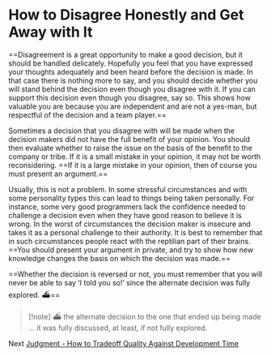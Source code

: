 # How to Disagree Honestly and Get Away with It
[//]: # (Version:1.0.0)
==Disagreement is a great opportunity to make a good decision, but it should be handled delicately. Hopefully you feel that you have expressed your thoughts adequately and been heard before the decision is made. In that case there is nothing more to say, and you should decide whether you will stand behind the decision even though you disagree with it. If you can support this decision even though you disagree, say so. This shows how valuable you are because you are independent and are not a yes-man, but respectful of the decision and a team player.==

Sometimes a decision that you disagree with will be made when the decision makers did not have the full benefit of your opinion. You should then evaluate whether to raise the issue on the basis of the benefit to the company or tribe. If it is a small mistake in your opinion, it may not be worth reconsidering. ==If it is a large mistake in your opinion, then of course you must present an argument.==

Usually, this is not a problem. In some stressful circumstances and with some personality types this can lead to things being taken personally. For instance, some very good programmers lack the confidence needed to challenge a decision even when they have good reason to believe it is wrong. In the worst of circumstances the decision maker is insecure and takes it as a personal challenge to their authority. It is best to remember that in such circumstances people react with the reptilian part of their brains. ==You should present your argument in private, and try to show how new knowledge changes the basis on which the decision was made.==

==Whether the decision is reversed or not, you must remember that you will never be able to say ‘I told you so!’ since the alternate decision was fully explored. ⛴️==

> [!note] ⛴️ the alternate decision to the one that ended up being made
> ... it was fully discussed, at least, if not fully explored.

Next [Judgment - How to Tradeoff Quality Against Development Time](../Judgment/01-How-to-Tradeoff-Quality-Against-Development-Time.md)
